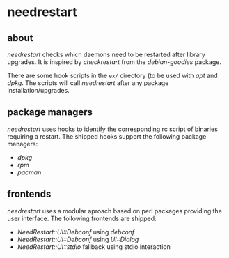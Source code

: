 needrestart
===========

about
-----

*needrestart* checks which daemons need to be restarted after library
upgrades. It is inspired by *checkrestart* from the *debian-goodies*
package.

There are some hook scripts in the ``ex/`` directory (to be used with
*apt* and *dpkg*. The scripts will call *needrestart*
after any package installation/upgrades.


package managers
----------------

*needrestart* uses hooks to identify the corresponding rc script of
binaries requiring a restart. The shipped hooks support the following
package managers:

* *dpkg*
* *rpm*
* *pacman*


frontends
---------

*needrestart* uses a modular aproach based on perl packages providing
the user interface. The following frontends are shipped:

* *NeedRestart::UI::Debconf* using *debconf*
* *NeedRestart::UI::Debconf* using *UI::Dialog*
* *NeedRestart::UI::stdio* fallback using stdio interaction
